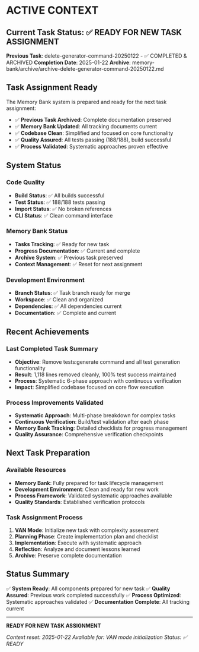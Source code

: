 # ACTIVE CONTEXT

## Current Task Status: ✅ READY FOR NEW TASK ASSIGNMENT

**Previous Task**: delete-generator-command-20250122 - ✅ COMPLETED & ARCHIVED
**Completion Date**: 2025-01-22
**Archive**: memory-bank/archive/archive-delete-generator-command-20250122.md

## Task Assignment Ready

The Memory Bank system is prepared and ready for the next task assignment:

- ✅ **Previous Task Archived**: Complete documentation preserved
- ✅ **Memory Bank Updated**: All tracking documents current
- ✅ **Codebase Clean**: Simplified and focused on core functionality
- ✅ **Quality Assured**: All tests passing (188/188), build successful
- ✅ **Process Validated**: Systematic approaches proven effective

## System Status

### Code Quality

- **Build Status**: ✅ All builds successful
- **Test Status**: ✅ 188/188 tests passing
- **Import Status**: ✅ No broken references
- **CLI Status**: ✅ Clean command interface

### Memory Bank Status

- **Tasks Tracking**: ✅ Ready for new task
- **Progress Documentation**: ✅ Current and complete
- **Archive System**: ✅ Previous task preserved
- **Context Management**: ✅ Reset for next assignment

### Development Environment

- **Branch Status**: ✅ Task branch ready for merge
- **Workspace**: ✅ Clean and organized
- **Dependencies**: ✅ All dependencies current
- **Documentation**: ✅ Complete and current

## Recent Achievements

### Last Completed Task Summary

- **Objective**: Remove tests:generate command and all test generation functionality
- **Result**: 1,118 lines removed cleanly, 100% test success maintained
- **Process**: Systematic 6-phase approach with continuous verification
- **Impact**: Simplified codebase focused on core flow execution

### Process Improvements Validated

- **Systematic Approach**: Multi-phase breakdown for complex tasks
- **Continuous Verification**: Build/test validation after each phase
- **Memory Bank Tracking**: Detailed checklists for progress management
- **Quality Assurance**: Comprehensive verification checkpoints

## Next Task Preparation

### Available Resources

- **Memory Bank**: Fully prepared for task lifecycle management
- **Development Environment**: Clean and ready for new work
- **Process Framework**: Validated systematic approaches available
- **Quality Standards**: Established verification protocols

### Task Assignment Process

1. **VAN Mode**: Initialize new task with complexity assessment
2. **Planning Phase**: Create implementation plan and checklist
3. **Implementation**: Execute with systematic approach
4. **Reflection**: Analyze and document lessons learned
5. **Archive**: Preserve complete documentation

## Status Summary

✅ **System Ready**: All components prepared for new task
✅ **Quality Assured**: Previous work completed successfully
✅ **Process Optimized**: Systematic approaches validated
✅ **Documentation Complete**: All tracking current

---

**READY FOR NEW TASK ASSIGNMENT**

_Context reset: 2025-01-22_
_Available for: VAN mode initialization_
_Status: ✅ READY_
